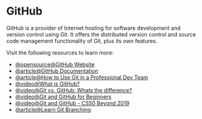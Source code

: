 # GitHub

GitHub is a provider of Internet hosting for software development and version control using Git. It offers the distributed version control and source code management functionality of Git, plus its own features.

Visit the following resources to learn more:

- [@opensource@GitHub Website](https://github.com)
- [@article@GitHub Documentation](https://docs.github.com/en/get-started/quickstart)
- [@article@How to Use Git in a Professional Dev Team](https://ooloo.io/project/github-flow)
- [@video@What is GitHub?](https://www.youtube.com/watch?v=w3jLJU7DT5E)
- [@video@Git vs. GitHub: Whats the difference?](https://www.youtube.com/watch?v=wpISo9TNjfU)
- [@video@Git and GitHub for Beginners](https://www.youtube.com/watch?v=RGOj5yH7evk)
- [@video@Git and GitHub - CS50 Beyond 2019](https://www.youtube.com/watch?v=eulnSXkhE7I)
- [@article@Learn Git Branching](https://learngitbranching.js.org/?locale=en_us)